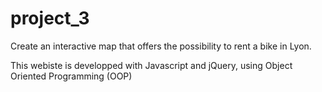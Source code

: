 # project_3
Create an interactive map that offers the possibility to rent a bike in Lyon.

This webiste is developped with Javascript and jQuery, using Object Oriented Programming (OOP)


